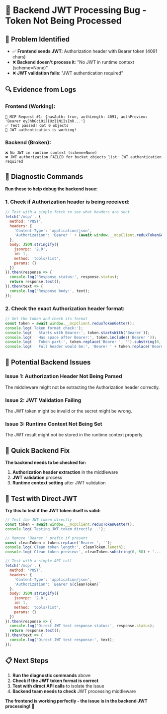 # 🐛 Backend JWT Processing Bug - Token Not Being Processed

## 🎯 Problem Identified
- ✅ **Frontend sends JWT**: Authorization header with Bearer token (4091 chars)
- ❌ **Backend doesn't process it**: "No JWT in runtime context (scheme=None)"
- ❌ **JWT validation fails**: "JWT authentication required"

## 🔍 Evidence from Logs

### Frontend (Working):
```
📡 MCP Request #1: {hasAuth: true, authLength: 4091, authPreview: 'Bearer eyJhbGciOiJIUzI1NiIsInR...'}
✅ Test passed! Got 0 objects
🎉 JWT authentication is working!
```

### Backend (Broken):
```
❌ No JWT in runtime context (scheme=None)
❌ JWT authorization FAILED for bucket_objects_list: JWT authentication required
```

## 🧪 Diagnostic Commands

**Run these to help debug the backend issue:**

### 1. Check if Authorization header is being received:
```javascript
// Test with a simple fetch to see what headers are sent
fetch('/mcp/', {
  method: 'POST',
  headers: {
    'Content-Type': 'application/json',
    'Authorization': 'Bearer ' + (await window.__mcpClient.reduxTokenGetter())
  },
  body: JSON.stringify({
    jsonrpc: '2.0',
    id: 1,
    method: 'tools/list',
    params: {}
  })
}).then(response => {
  console.log('Response status:', response.status);
  return response.text();
}).then(text => {
  console.log('Response body:', text);
});
```

### 2. Check the exact Authorization header format:
```javascript
// Get the token and check its format
const token = await window.__mcpClient.reduxTokenGetter();
console.log('Token format check:');
console.log('  Starts with Bearer:', token.startsWith('Bearer'));
console.log('  Has space after Bearer:', token.includes('Bearer '));
console.log('  Token part:', token.replace('Bearer ', '').substring(0, 50) + '...');
console.log('  Full header would be:', 'Bearer ' + token.replace('Bearer ', '').substring(0, 50) + '...');
```

## 🔧 Potential Backend Issues

### Issue 1: Authorization Header Not Being Parsed
The middleware might not be extracting the Authorization header correctly.

### Issue 2: JWT Validation Failing
The JWT token might be invalid or the secret might be wrong.

### Issue 3: Runtime Context Not Being Set
The JWT result might not be stored in the runtime context properly.

## 🚨 Quick Backend Fix

**The backend needs to be checked for:**

1. **Authorization header extraction** in the middleware
2. **JWT validation** process
3. **Runtime context setting** after JWT validation

## 🧪 Test with Direct JWT

**Try this to test if the JWT token itself is valid:**

```javascript
// Test the JWT token directly
const token = await window.__mcpClient.reduxTokenGetter();
console.log('Testing JWT token directly...');

// Remove 'Bearer ' prefix if present
const cleanToken = token.replace('Bearer ', '');
console.log('Clean token length:', cleanToken.length);
console.log('Clean token preview:', cleanToken.substring(0, 50) + '...');

// Test with a simple API call
fetch('/mcp/', {
  method: 'POST',
  headers: {
    'Content-Type': 'application/json',
    'Authorization': `Bearer ${cleanToken}`
  },
  body: JSON.stringify({
    jsonrpc: '2.0',
    id: 1,
    method: 'tools/list',
    params: {}
  })
}).then(response => {
  console.log('Direct JWT test response status:', response.status);
  return response.text();
}).then(text => {
  console.log('Direct JWT test response:', text);
});
```

## 📋 Next Steps

1. **Run the diagnostic commands** above
2. **Check if the JWT token format is correct**
3. **Test with direct API calls** to isolate the issue
4. **Backend team needs to check** JWT processing middleware

**The frontend is working perfectly - the issue is in the backend JWT processing!** 🎯












